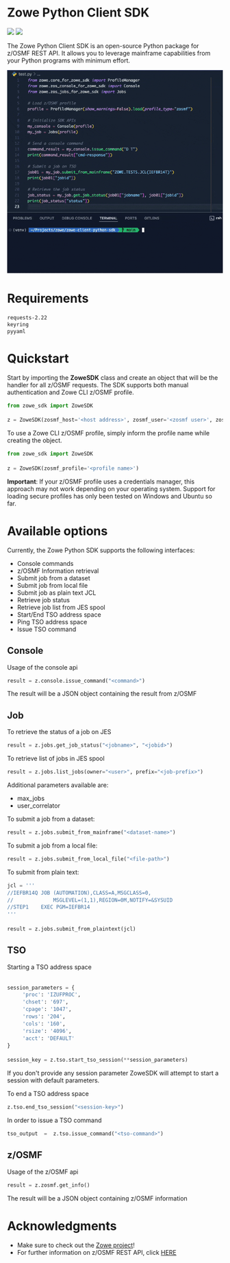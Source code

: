 # Zowe Python Client SDK

![](https://img.shields.io/badge/license-EPL--2.0-blue) ![](https://img.shields.io/badge/version-0.1.0-yellow)

The Zowe Python Client SDK is an open-source Python package for z/OSMF REST API. It allows you to leverage mainframe capabilities from your Python programs with minimum effort.

![](./img/zowesdk.gif)

# Requirements

```
requests-2.22
keyring
pyyaml
```

# Quickstart

Start by importing the **ZoweSDK** class and create an object that will be the handler for all z/OSMF requests. The SDK supports both manual authentication and Zowe CLI z/OSMF profile.

```python
from zowe_sdk import ZoweSDK

z = ZoweSDK(zosmf_host='<host address>', zosmf_user='<zosmf user>', zosmf_password='<zosmf password>')
```

To use a Zowe CLI z/OSMF profile, simply inform the profile name while creating the object.

```python
from zowe_sdk import ZoweSDK

z = ZoweSDK(zosmf_profile='<profile name>')
```

**Important**: If your z/OSMF profile uses a credentials manager, this approach may not work depending on your operating system. Support for loading secure profiles has only been tested on Windows and Ubuntu so far.


# Available options

Currently, the Zowe Python SDK supports the following interfaces:

* Console commands
* z/OSMF Information retrieval
* Submit job from a dataset
* Submit job from local file
* Submit job as plain text JCL
* Retrieve job status
* Retrieve job list from JES spool
* Start/End TSO address space
* Ping TSO address space
* Issue TSO command

## Console

Usage of the console api
```python
result = z.console.issue_command("<command>")
```
The result will be a JSON object containing the result from z/OSMF

## Job

To retrieve the status of a job on JES
```python
result = z.jobs.get_job_status("<jobname>", "<jobid>")
```

To retrieve list of jobs in JES spool
```python
result = z.jobs.list_jobs(owner="<user>", prefix="<job-prefix>")
```
Additional parameters available are:

* max_jobs
* user_correlator

To submit a job from a dataset:
```python
result = z.jobs.submit_from_mainframe("<dataset-name>")
```

To submit a job from a local file:
```python
result = z.jobs.submit_from_local_file("<file-path>")
```

To submit from plain text:
```python
jcl = '''
//IEFBR14Q JOB (AUTOMATION),CLASS=A,MSGCLASS=0,
//             MSGLEVEL=(1,1),REGION=0M,NOTIFY=&SYSUID
//STEP1    EXEC PGM=IEFBR14
'''

result = z.jobs.submit_from_plaintext(jcl)

```

## TSO

Starting a TSO address space
```python

session_parameters = {
     'proc': 'IZUFPROC',
     'chset': '697',
     'cpage': '1047',
     'rows': '204',
     'cols': '160',
     'rsize': '4096',
     'acct': 'DEFAULT'
}

session_key = z.tso.start_tso_session(**session_parameters)
```
If you don't provide any session parameter ZoweSDK will attempt to start a session with default parameters.

To end a TSO address space
```python
z.tso.end_tso_session("<session-key>")
```

In order to issue a TSO command
```python
tso_output  =  z.tso.issue_command("<tso-command>")
```

## z/OSMF
Usage of the z/OSMF api
```python
result = z.zosmf.get_info()
```
The result will be a JSON object containing z/OSMF information


# Acknowledgments

* Make sure to check out the [Zowe project](https://github.com/zowe)!
* For further information on z/OSMF REST API, click [HERE](https://www.ibm.com/support/knowledgecenter/SSLTBW_2.1.0/com.ibm.zos.v2r1.izua700/IZUHPINFO_RESTServices.htm)